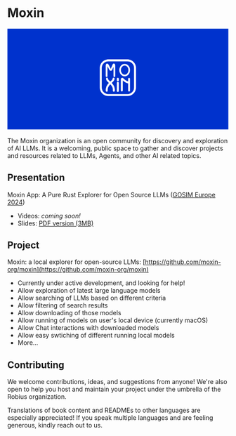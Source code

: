 # Moxin

<img src="profile/images/moxin-banner-blue.jpg" alt="Moxin Banner" />

The Moxin organization is an open community for discovery and exploration of AI LLMs. It is a welcoming, public space to gather and discover projects and resources related to LLMs, Agents, and other AI related topics.

## Presentation

Moxin App: A Pure Rust Explorer for Open Source LLMs ([GOSIM Europe 2024](https://europe2024.gosim.org/schedule#ai))
* Videos: *coming soon!*
* Slides:
    [PDF version (3MB)](https://github.com/gosimfoundation/europe2024/blob/main/presentations/ai-agents/Jorge_Bejar-GOSIM%202024-Moxin.pdf)

## Project

Moxin: a local explorer for open-source LLMs:
[https://github.com/moxin-org/moxin](https://github.com/moxin-org/moxin)

* Currently under active development, and looking for help!
* Allow exploration of latest large language models
* Allow searching of LLMs based on different criteria
* Allow filtering of search results
* Allow downloading of those models
* Allow running of models on user's local device (currently macOS)
* Allow Chat interactions with downloaded models
* Allow easy swtiching of different running local models
* More...

## Contributing

We welcome contributions, ideas, and suggestions from anyone! We're also open to help you host and maintain your project under the umbrella of the Robius organization.

Translations of book content and READMEs to other languages are especially appreciated! If you speak multiple languages and are feeling generous, kindly reach out to us.
